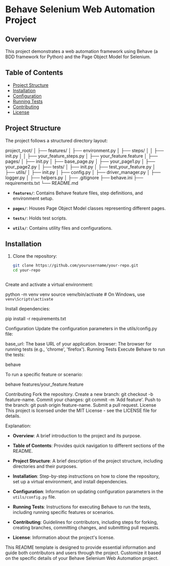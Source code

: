 # Behave Selenium Web Automation Project

## Overview

This project demonstrates a web automation framework using Behave (a BDD framework for Python) and the Page Object Model for Selenium.

## Table of Contents

- [Project Structure](#project-structure)
- [Installation](#installation)
- [Configuration](#configuration)
- [Running Tests](#running-tests)
- [Contributing](#contributing)
- [License](#license)

## Project Structure

The project follows a structured directory layout:

project_root/
│
├── features/
│ ├── environment.py
│ ├── steps/
│ │ ├── init.py
│ │ ├── your_feature_steps.py
│ ├── your_feature.feature
│
├── pages/
│ ├── init.py
│ ├── base_page.py
│ ├── your_page1.py
│ ├── your_page2.py
│
├── tests/
│ ├── init.py
│ ├── test_your_feature.py
│
├── utils/
│ ├── init.py
│ ├── config.py
│ ├── driver_manager.py
│ ├── logger.py
│ ├── helpers.py
│
├── .gitignore
├── behave.ini
├── requirements.txt
└── README.md



- **`features/`**: Contains Behave feature files, step definitions, and environment setup.

- **`pages/`**: Houses Page Object Model classes representing different pages.

- **`tests/`**: Holds test scripts.

- **`utils/`**: Contains utility files and configurations.

## Installation

1. Clone the repository:

   ```bash
   git clone https://github.com/yourusername/your-repo.git
   cd your-repo



Create and activate a virtual environment:

python -m venv venv
source venv/bin/activate  # On Windows, use `venv\Scripts\activate`


Install dependencies:

pip install -r requirements.txt



Configuration
Update the configuration parameters in the utils/config.py file:

base_url: The base URL of your application.
browser: The browser for running tests (e.g., 'chrome', 'firefox').
Running Tests
Execute Behave to run the tests:


behave


To run a specific feature or scenario:

behave features/your_feature.feature


Contributing
Fork the repository.
Create a new branch: git checkout -b feature-name.
Commit your changes: git commit -m 'Add feature'.
Push to the branch: git push origin feature-name.
Submit a pull request.
License
This project is licensed under the MIT License - see the LICENSE file for details.



Explanation:

- **Overview**: A brief introduction to the project and its purpose.

- **Table of Contents**: Provides quick navigation to different sections of the README.

- **Project Structure**: A brief description of the project structure, including directories and their purposes.

- **Installation**: Step-by-step instructions on how to clone the repository, set up a virtual environment, and install dependencies.

- **Configuration**: Information on updating configuration parameters in the `utils/config.py` file.

- **Running Tests**: Instructions for executing Behave to run the tests, including running specific features or scenarios.

- **Contributing**: Guidelines for contributors, including steps for forking, creating branches, committing changes, and submitting pull requests.

- **License**: Information about the project's license.

This README template is designed to provide essential information and guide both contributors and users through the project. Customize it based on the specific details of your Behave Selenium Web Automation project.
